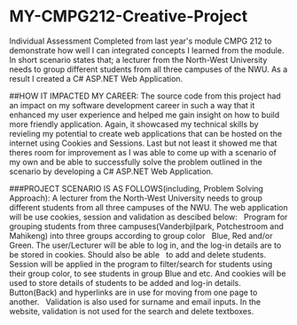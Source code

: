 # MY-CMPG212-Creative-Project
Individual Assessment Completed from last year's module CMPG 212 to demonstrate how well I can integrated concepts I learned from the module. In short scenario states that; a lecturer from the North-West University needs to group different students from all three campuses of the NWU. As a result I created a C# ASP.NET Web Application.

##HOW IT IMPACTED MY CAREER:
The source code from this project had an impact on my software development career in such a way that it enhanced my user experience and helped me gain insight on how to build more friendly application. Again, it showcased my technical skills by revieling my potential to create web applications that can be hosted on the internet using Cookies and Sessions. Last but not least it showed me that theres room for improvement as I was able to come up with a scenario of my own and be able to successfully solve the problem outlined in the scenario by developing a C# ASP.NET Web Application.

###PROJECT SCENARIO IS AS FOLLOWS(including, Problem Solving Approach):
A lecturer from the North-West University needs to group different students from all three campuses of the NWU. The web application will be 
use cookies, session and validation as descibed below:
   Program for grouping students from three campuses(Vanderbjilpark, Potchestroom and Mahikeng) into three groups according to group color
   Blue, Red and/or Green. 
   The user/Lecturer will be able to log in, and the log-in details are to be stored in cookies. Should also be able
   to add and delete students. 
   Session will be applied in the program to filter/search for students using their group color, to see students in group Blue and etc.
   And cookies will be used to store details of students to be added and log-in details. 
   Button(Back) and hyperlinks are in use for moving from one page to another.
   Validation is also used for surname and email inputs. In the website, validation is not used for the search and delete
   textboxes.
